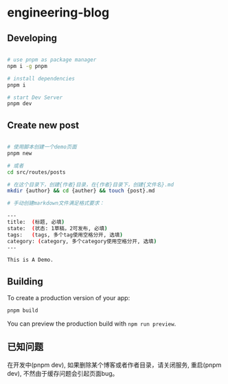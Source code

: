 # engineering-blog

## Developing

```bash

# use pnpm as package manager
npm i -g pnpm

# install dependencies
pnpm i

# start Dev Server
pnpm dev
```

## Create new post

```bash

# 使用脚本创建一个demo页面
pnpm new

# 或者
cd src/routes/posts

# 在这个目录下，创建{作者}目录，在{作者}目录下，创建{文件名}.md
mkdir {author} && cd {auther} && touch {post}.md

# 手动创建markdown文件满足格式要求：

---
title:  (标题, 必填)
state:  (状态: 1草稿，2可发布, 必填)
tags:   (tags, 多个tag使用空格分开, 选填)
category: (category, 多个category使用空格分开, 选填)
---

This is A Demo.
```

## Building

To create a production version of your app:

```bash
pnpm build
```

You can preview the production build with `npm run preview`.


## 已知问题

在开发中(pnpm dev), 如果删除某个博客或者作者目录，请关闭服务, 重启(pnpm dev), 不然由于缓存问题会引起页面bug。
